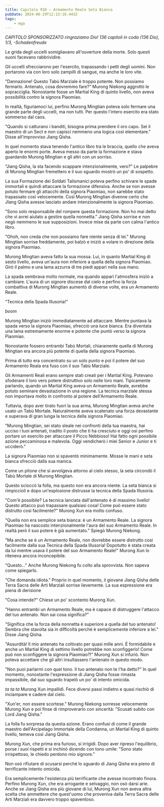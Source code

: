 ```yaml
---
title: Capitolo 910 – Armamento Reale Seta Bianca
pubDate: 2024-06-29T12:13:16.443Z
tags:
    - mga
---
```



<em>CAPITOLO SPONSORIZZATO ringraziamo Dio!
136 capitoli in coda (136 Dio), 1/3,
-Schadenfreude</em>


Le grida degli uccelli somigliavano all'ouverture della morte. Solo questi suoni facevano rabbrividire.


Gli uccelli sfrecciarono per l'esercito, trapassando i petti degli uomini. Non portarono via con loro solo zampilli di sangue, ma anche le loro vite.


"Dannazione! Questo Tabù Marziale è troppo potente. Non possiamo fermarlo. Antenato, cosa dovremmo fare?" Murong Niekong aggrottò le sopracciglia. Nonostante fosse un Martial King di quinto livello, non aveva possibilità contro la signora Piaomiao.


In realtà, figuriamoci lui, perfino Murong Mingtian poteva solo fermare una grande parte degli uccelli, ma non tutti. Per questo l'intero esercito era stato sommerso dal caos.


"Quando si catturano i banditi, bisogna prima prendere il oro capo. Sei il maestro di un Sect e non capisci nemmeno una logica così elementare." Disse all'improvviso Jiang Qisha.


In quel momento stava tenendo l'antico libro tra le braccia, quello che aveva aperto le enormi porte. Aveva messo da parte la formazione e stava guardando Murong Mingtian e gli altri con un sorriso.


"Jiang Qisha, la sta facendo scappare intenzionalmente, vero?" Le palpebre di Murong Mingtian fremettero e il suo sguardo mostrò un po' di sospetto.


La sua Formazione dei Soldati Talismanici poteva perfino schivare le spade immortali e quindi attaccare la formazione difensiva. Anche se non avesse potuto fermare gli attacchi della signora Piaomiao, non sarebbe stato trapassato così velocemente. Così Murong Mingtian divenne certo che JIang Qisha avesse lasciato andare intenzionalmente la signora Piaomiao.


"Sono solo responsabile del rompere questa formazione. Non ho mai detto che vi avrei aiutato a gestire quella nonnetta." Jiang Qisha sorrise e non negò nemmeno le sue supposizioni. Invece mise da parte con calma l'antico libro.


"Ohoh, non creda che non possiamo fare niente senza di lei." Murong Mingtian sorrise freddamente, poi balzò e iniziò a volare in direzione della signora Piaomiao.


Murong Mingtian aveva fatto la sua mossa. Lui, in quanto Martial King di sesto livello, aveva un'aura non inferiore a quella della signora Piaomiao. Girò il palmo e una lama azzurra di tre piedi apparì nella sua mano.


La spada sembrava molto normale, ma quando apparì l'atmosfera iniziò a cambiare. L'aura di un signore discese dal cielo e perfino la forza combattiva di Murong Mingtian aumentò di diverse volte, era un Armamento Reale.


"Tecnica della Spada Illusoria!"


*boom*


Murong Mingtian iniziò immediatamente ad attaccare. Mentre puntava la spada verso la signora Piaomiao, sfrecciò una luce bianca. Era diventata una lama estremamente enorme e potente che puntò verso la signora Piaomiao.


Nonostante fossero entrambi Tabù Mortali, chiaramente quella di Murong Mingtian era ancora più potente di quella della signora Piaomiao.


Prima di tutto era concentrato su un solo punto e poi il potere del suo Armamento Reala era fuso con il suo Tabù Marziale.


Gli Armamenti Reali erano sempre stati creati per i Martial King. Potevano sfoderare il loro vero potere distruttivo solo nelle loro mani. Tipicamente parlando, quando un Martial King aveva un Armamento Reale, avrebbe potuto seminare devastazione in una regione. La tecnica marziale stessa non importava molto in confronto al potere dell'Armamento Reale.


Tuttavia, dopo aver tirato fuori la sua arma, Murong Mingtian aveva anche usato un Tabù Mortale. Naturalmente aveva scatenato una forza devastante e superava di gran lunga la tecnica della signora Piaomiao.


"Murong Mingtian, sei stato sleale nei confronti della tua maestra, hai ucciso i tuoi antenati, tradito il posto che ti ha cresciuto e oggi osi perfino portare un esercito per attaccare il Picco Nebbioso! Hai fatto ogni possibile azione peccaminosa e malevola. Oggi vendicherò i miei Senior e Junior e ti ucciderò."


La signora Piaomiao non si spaventò minimamente. Mosse le mani e seta bianca sfrecciò dalla sua manica.


Come un pitone che si avvolgeva attorno al cielo stesso, la seta circondò il Tabù Mortale di Murong Mingtian.


Questo scioccò la folla, ma questo non era ancora niente. La seta bianca si rimpicciolì e dopo un'esplosione distrusse la tecnica della Spada Illusoria.


"Com'è possibile? La tecnica lanciata dall'antenato è di massimo livello! Questo attacco può trapassare qualsiasi cosa! Come può essere stato distrutto così facilmente?" Murong Xun era molto confuso.


"Quella non era semplice seta bianca: è un Armamento Reale. La signora Piaomiao ha nascosto intenzionalmente l'aura del suo Armamento Reale. In realtà però il suo potere è già aumentato." Spiegò Murong Niekong.


"Ma anche se è un Armamento Reale, non dovrebbe essere distrutto così facilmente dalla sua Tecnica della Spada Illusoria! Dopotutto è stata creata da lui mentre usava il potere del suo Armamento Reale!" Murong Xun lo riteneva ancora inconcepibile.


"Questo..." Anche Murong Niekong fu colto alla sprovvista. Non sapeva come spiegarlo.


"Che domanda idiota." Proprio in quel momento, il giovane Jiang Qisha delle Terra Sacra delle Arti Marziali sorrise lievemente. La sua espressione era piena di derisione


"Cosa intende?" Chiese un po' scontento Murong Xun.


"Hanno entrambi un Armamento Reale, ma è capace di distruggere l'attacco del tuo antenato. Non sai cosa significa?"


"Significa che la forza della nonnetta è superiore a quella del tuo antenato! Sembra che stavolta sia in difficoltà perché è semplicemente inferiore a lei." Disse Jiang Qisha.


"Assurdità! Il mio antenato ha coltivato per quasi mille anni. È formidabile e anche un Martial King di settimo livello potrebbe non sconfiggerlo! Come può non sconfiggere la signora Piaomiao?!" Murong Xun si infuriò. Non poteva accettare che gli altri insultassero l'antenato in questo modo.


"Non puoi parlarmi con quel tono. Il tuo antenato non te l'ha detto?" In quel momento, nonostante l'espressione di Jiang Qisha fosse rimasta impassibile, dal suo sguardo trapelò un po' di intento omicida.


*ta ta ta* Murong Xun impallidì. Fece diversi passi indietro e quasi rischiò di inciampare e cadere dal cielo.


"Xun'er, non essere scortese." Murong Niekong sorresse velocemente Murong Xun e poi finse di rimproverarlo con sincerità: "Scusati subito con Lord Jiang Qisha."


La folla fu sorpresa da questa azione. Erano confusi di come il grande maestro dell'Arcipelago Immortale della Condanna, un Martial King di quinto livello, temeva così Jiang Qisha.


Murong Xun, che prima era furioso, si irrigidì. Dopo aver ripreso l'equilibrio, porse i suoi rispetti e si inchinò dicendo con tono umile: "Sono stato irrispettoso, le chiedo perdono mio signore."


Non osò rifiutare di scusarsi perché lo sguardo di Jiang Qisha era pieno di terrificante intento omicida.


Era semplicemente l'esistenza più terrificante che avesse incontrato finora. Perfino Murong Xun, che era arrogante e selvaggio, non osò darsi arie. Anche se Jiang Qisha era più giovane di lui, Murong Xun non aveva altra scelta che ammettere che quest'uomo che proveniva dalla Terra Sacra delle Arti Marziali era davvero troppo spaventoso.
                                


                                

